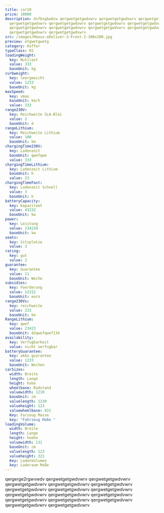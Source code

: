 ```yaml
---
title: car10
price: 10000
description: dsfbsgbwdcw qergwetgetgwdvwrv qergwetgetgwdvwrv qergwetgetgwdvwrv
  qergwetgetgwdvwrv qergwetgetgwdvwrv qergwetgetgwdvwrv qergwetgetgwdvwrv
  qergwetgetgwdvwrv qergwetgetgwdvwrv qergwetgetgwdvwrv qergwetgetgwdvwrv
  qergwetgetgwdvwrv qergwetgetgwdvwrv
src: /images/Maxus-eDeliver-3-Front-2-300x200.jpg
preview: etgwetgwetg
category: Koffer
typeClass: N1
loadingWeight:
  key: Nutzlast
  value: 333
  baseUnit: kg
curbweight:
  key: leergewicht
  value: 1233
  baseUnit: kg
maxSpeed:
  key: vmax
  baseUnit: km/h
  value: 333
range230V:
  key: Reichweite SLA-Blei
  value: 2
  baseUnit: d
rangeLithium:
  key: Reichweite Lithium
  value: 100
  baseUnit: km
chargingTime230V:
  key: Ladenzeit
  baseUnit: qwefqwe
  value: 333
chargingTimeLithium:
  key: Ladenzeit Lithium
  baseUnit: h
  value: 23
chargingTimeFast:
  key: Ladenzeit Schnell
  value: 3
  baseUnit: h
batteryCapacity:
  key: Kapazitaet
  value: 43232
  baseUnit: kw
power:
  key: Leistung
  value: 234234
  baseUnit: kw
seats:
  key: Sitzplatze
  value: 3
rating:
  key: gut
  value: 3
guarantee:
  key: Guarantee
  value: 11
  baseUnit: Woche
subsidies:
  key: Foerderung
  value: 12312
  baseUnit: euro
range230Vs:
  key: reichweite
  value: 233
  baseUnit: km
RangeLithium:
  key: qwef
  value: 23423
  baseUnit: 42qwefqwef134
availability:
  key: Verfugbarkeit
  value: nicht verfugbar
batteryGuarantee:
  key: akku guarantee
  value: 1233
  baseUnit: Wochen
carSizes:
  width: Breite
  length: Lange
  height: hohe
  wheelbase: Radstand
  valuewidth: 1210
  baseUnit: cm
  valuelength: 1230
  valueheight: 123
  valuewheelbase: 831
  Key: Farzeug Masse
  key: "Fahrzeug Maße "
loadingVolume:
  width: Breite
  length: Lange
  height: hoehe
  valuewidth: 131
  baseUnit: cm
  valuelength: 123
  valueheight: 321
  Key: LadenVolumen
  key: Laderaum Maße
---
```


qergerge2rgwvwdv qergwetgetgwdvwrv qergwetgetgwdvwrv qergwetgetgwdvwrv qergwetgetgwdvwrv qergwetgetgwdvwrv qergwetgetgwdvwrv qergwetgetgwdvwrv qergwetgetgwdvwrv qergwetgetgwdvwrv qergwetgetgwdvwrv qergwetgetgwdvwrv qergwetgetgwdvwrv qergwetgetgwdvwrv qergwetgetgwdvwrv qergwetgetgwdvwrv qergwetgetgwdvwrv
